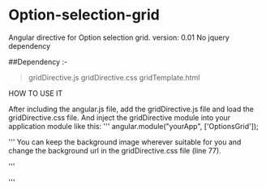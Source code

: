 Option-selection-grid
=====================

Angular directive for Option selection grid. version: 0.01
No jquery dependency

##Dependency :-
> gridDirective.js
  gridDirective.css
  gridTemplate.html

HOW TO USE IT

After including the angular.js file, add the gridDirective.js file and load the gridDirective.css file.
And inject the gridDirective module into your application module like this:
'''
    angular.module("yourApp", ['OptionsGrid']);

'''
You can keep the background image wherever suitable for you and change the background url in the gridDirective.css file (line 77).

'''
  <option-selection-grid width="1000px" height="500px" options="options"></option-selection-grid>
  
'''






